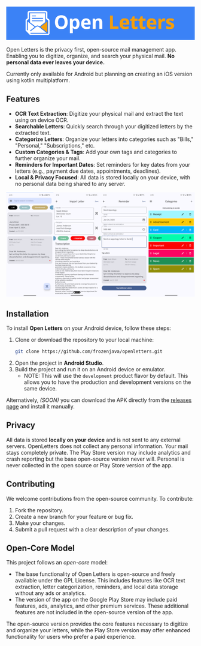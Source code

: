 ![Open Letters](.assets/open-letters-banner.png)

Open Letters is the privacy first, open-source mail management app. Enabling you to digitize, organize, and search your physical mail.
**No personal data ever leaves your device.**

Currently only available for Android but planning on creating an iOS version using kotlin multiplatform.

## Features
- **OCR Text Extraction**: Digitize your physical mail and extract the text using on device OCR.
- **Searchable Letters**: Quickly search through your digitized letters by the extracted text.
- **Categorize Letters**: Organize your letters into categories such as "Bills," "Personal," "Subscriptions," etc.
- **Custom Categories & Tags**: Add your own tags and categories to further organize your mail.
- **Reminders for Important Dates**: Set reminders for key dates from your letters (e.g., payment due dates, appointments, deadlines).
- **Local & Privacy Focused**: All data is stored locally on your device, with no personal data being shared to any server.

![App Images](.assets/features.png)

## Installation
To install **Open Letters** on your Android device, follow these steps:

1. Clone or download the repository to your local machine:
   ```bash
   git clone https://github.com/frozenjava/openletters.git
   ```
2. Open the project in **Android Studio**.
3. Build the project and run it on an Android device or emulator.
   - NOTE: This will use the `development` product flavor by default. This allows you to have the production and development versions on the same device.

Alternatively, *(SOON)* you can download the APK directly from the [releases page](https://github.com/frozenjava/open-letters/releases) and install it manually.

## Privacy
All data is stored **locally on your device** and is not sent to any external servers. OpenLetters does not collect any personal information. Your mail stays completely private.
The Play Store version may include analytics and crash reporting but the base open-source version never will. Personal is never collected in the open source or Play Store version of the app.

## Contributing
We welcome contributions from the open-source community. To contribute:

1. Fork the repository.
2. Create a new branch for your feature or bug fix.
3. Make your changes.
4. Submit a pull request with a clear description of your changes.

## Open-Core Model
This project follows an *open-core* model:

- The base functionality of Open Letters is open-source and freely available under the GPL License. This includes features like OCR text extraction, letter categorization, reminders, and local data storage without any ads or analytics.
- The version of the app on the Google Play Store may include paid features, ads, analytics, and other premium services. These additional features are not included in the open-source version of the app.

The open-source version provides the core features necessary to digitize and organize your letters, while the Play Store version may offer enhanced functionality for users who prefer a paid experience.
